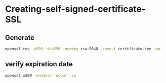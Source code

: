 # Creating-self-signed-certificate-SSL


## Generate

```bash
openssl req -x509 -sha256 -newkey rsa:2048 -keyout certificate.key -out certificate.crt -days 7500 -nodes
```

## verify expiration date

```bash
openssl x509 -enddate -noout -in
```
